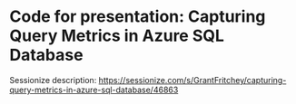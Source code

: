 # Code for presentation: Capturing Query Metrics in Azure SQL Database
Sessionize description: https://sessionize.com/s/GrantFritchey/capturing-query-metrics-in-azure-sql-database/46863

